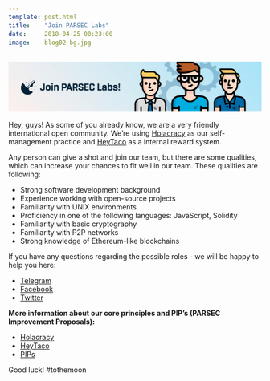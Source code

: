 ```yaml
---
template: post.html
title:    "Join PARSEC Labs"
date:     2018-04-25 00:23:00
image:    blog02-bg.jpg
---
```


<img src="/img/blog/blog02-banner.jpg">

Hey, guys! As some of you already know, we are a very friendly international open community. We’re using <a href="https://www.holacracy.org/how-it-works/">Holacracy</a> as our self-management practice and <a href="https://www.heytaco.chat/how">HeyTaco</a> as a internal reward system.

Any person can give a shot and join our team, but there are some qualities, which can increase your chances to fit well in our team. These qualities are following:

- Strong software development background
- Experience working with open-source projects
- Familiarity with UNIX environments
- Proficiency in one of the following languages: JavaScript, Solidity
- Familiarity with basic cryptography
- Familiarity with P2P networks
- Strong knowledge of Ethereum-like blockchains

If you have any questions regarding the possible roles - we will be happy to help you here:

- <a href="https://t.me/parseclabs">Telegram</a>
- <a href="https://www.facebook.com/parsecIabs/">Facebook</a>
- <a href="https://twitter.com/Parsec_Labs">Twitter</a>

<b>More information about our core principles and PIP’s (PARSEC Improvement Proposals):</b>

- <a href="https://www.holacracy.org/how-it-works/">Holacracy</a>
- <a href="https://www.heytaco.chat/how">HeyTaco</a>
- <a href="https://github.com/parsec-labs/PIPs/blob/master/PIPS/">PIPs</a>

Good luck! #tothemoon
